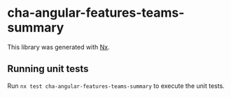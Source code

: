 # cha-angular-features-teams-summary

This library was generated with [Nx](https://nx.dev).

## Running unit tests

Run `nx test cha-angular-features-teams-summary` to execute the unit tests.
